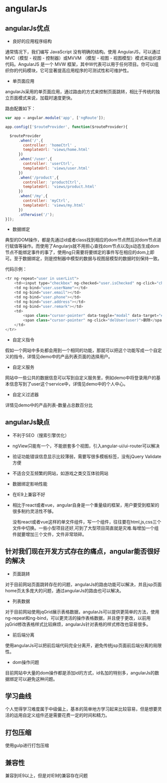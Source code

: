 # angularJs

## angularJs优点

* 良好的应用程序结构

通常情况下，我们编写 JavaScript 没有明确的结构。使用 AngularJS，可以通过MVC（模型 - 视图 - 控制器）或MVVM （模型 - 视图 - 视图模型）模式来组织源代码。AngularJS 是一个 MVW 框架，其中W代表可以用于任何项目。你可以组织你的代码模块，它可显著提高应用程序的可测试性和可维护性。

* 单页面应用

angularJs采用的单页面应用，通过路由的方式来控制页面跳转，相比于传统的独立页面模式来说，加载时速度更快。

路由配置如下：

```javascript
var app = angular.module('app', ['ngRoute']);

app.config(['$routeProvider', function($routeProvider){

  $routeProvider
      .when('/',{
        controller: 'homeCtrl' ,
        templateUrl: 'views/home.html'
      })
      .when('/user',{
        controller: 'userCtrl',
        templateUrl: 'views/user.html'
      })
      .when('/product',{
        controller: 'productCtrl',
        templateUrl: 'views/product.html'
      })
      .when('/my',{
        controller: 'myCtrl',
        templateUrl: 'views/my.html'
      })
      .otherwise('/');
}]);
```

* 数据绑定

典型的DOM操作，都是先通过id或者class找到相应的dom节点然后对dom节点进行赋值等操作。而使用了Angularjs就不用担心查找dom节点以及js动态生成dom节点不能绑定事件的事了，使用ng只需要将要绑定的事件写在相应的dom上即可。至于数据绑定，则是控制器中模型的数据与视图层模型的数据时刻保持一致。

代码示例：

```javascript
<tr ng-repeat="user in userList">
    <td><input type="checkbox" ng-checked="user.isChecked" ng-click="checkOne(user)"></td>
    <td ng-bind="user.userName"></td>
    <td ng-bind="user.email"></td>
    <td ng-bind="user.phone"></td>
    <td ng-bind="user.address"></td>
    <td ng-bind="user.remark"></td>
    <td>
        <span class="cursor-pointer" data-toggle="modal" data-target="#viewUser" ng-click="viewUserInfo(user)">查看</span>
        <span class="cursor-pointer" ng-click="delUser(user)">删除</span>
    </td>
</tr>
```

* 自定义指令

假如一个网站中多处都会用到一个相同的功能，那就可以把这个功能写成一个自定义的指令，详情见demo中的产品列表页面的选择用户。

* 自定义服务

网站中一些公共的数据信息可以写到自定义服务里，例如demo中将登录用户的基本信息写到了user这个service中，详情见demo中的个人中心。

* 自定义过滤器

详情见demo中的产品列表-数量占总数百分比

## angularJs缺点

* 不利于SEO（搜索引擎优化）

* ngView只能有一个，不能嵌套多个视图，引入angular-ui/ui-router可以解决

* 验证功能错误信息显示比较薄弱，需要写很多模板标签，没有jQuery Validate方便

* 不适合交互频繁的网站，如游戏之类交互体验网站

* 数据绑定影响性能

* 在IE9上兼容不好

* 相比于react或者vue，angular自身是一个重量级的框架，用户要受到框架的很多制约灵活性不够。

	没有react或者vue这样的单文件组件，写一个组件，往往要在html,js,css三个文件中切换。一些小型项目还好,可到了大型项目简直就是灾难.每增加一个组件就要增加三个文件，文件非常琐碎。

## 针对我们现在开发方式存在的痛点，angular能否很好的解决

* 页面跳转

对于目前网站页面跳转存在的问题，angularJs的路由功能可以解决，并且jsp页面home页太多庞大的问题，通过angularJs的路由也可以解决。

* 列表数据

对于目前网站使用jqGrid展示表格数据，angularJs可以提供更简单的方法，使用ng-repeat和ng-bind，可以更灵活的操作表格数据，并且便于更改，以前用jqGrid修改表格样式比较麻烦，angularJs针对表格的样式修改也容易很多。

* 前后端分离

使用angularJs可以把前后端代码完全分离开，避免传统jsp页面前后端分离的局限性。

* dom操作问题

目前网站中大量的dom操作都是添加id的方式，id名加的特别多，angularJs的数据绑定可以避免这种问题。

## 学习曲线

个人觉得学习难度属于中级偏上，基本的简单地方学习起来比较容易，但是想要灵活的运用自定义组件还是需要花费一定的时间和精力。

## 打包压缩

使用gulp进行打包压缩

## 兼容性

兼容到IE9以上，但是对IE9的兼容存在问题




